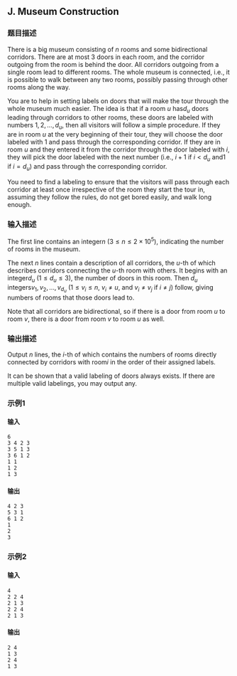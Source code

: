 ## J. Museum Construction

### 题目描述

There is a big museum consisting of $n$ rooms
and some bidirectional corridors. There are at most $3$ doors in each room, and the corridor
outgoing from the room is behind the door. All corridors outgoing from a
single room lead to different rooms. The whole museum is connected,
i.e., it is possible to walk between any two rooms, possibly passing
through other rooms along the way.

You are to help in setting labels on doors that will make the tour
through the whole museum much easier. The idea is that if a room $u$ has$d_u$ doors leading through corridors to other rooms, these doors are labeled
with numbers $1, 2, \ldots, d_u$, then all
visitors will follow a simple procedure. If they are in room $u$ at the very beginning of their tour, they
will choose the door labeled with $1$ and
pass through the corresponding corridor. If they are in room $u$ and they entered it from the corridor
through the door labeled with $i$, they will
pick the door labeled with the next number (i.e., $i + 1$ if $i < d_u$ and$1$ if $i = d_u$) and pass through the
corresponding corridor.

You need to find a labeling to ensure that the visitors will pass
through each corridor at least once irrespective of the room they start
the tour in, assuming they follow the rules, do not get bored easily,
and walk long enough.

### 输入描述

The first line contains an integer$n$ ($3 \le n \le 2 \times 10^5$), indicating the
number of rooms in the museum.

The next $n$ lines contain a description of
all corridors, the $u$-th of which describes
corridors connecting the $u$-th room with
others. It begins with an integer$d_u$ ($1 \le d_u \le 3$), the number of doors in
this room. Then $d_u$ integers$v_1, v_2, \ldots, v_{d_u}$ ($1 \le v_i \le n$, $v_i \ne u$, and $v_i \ne v_j$ if $i \ne j$) follow, giving numbers of rooms
that those doors lead to.

Note that all corridors are bidirectional, so if there is a door from
room $u$ to room $v$, there is a door from room $v$ to room $u$ as
well.

### 输出描述

Output $n$ lines, the $i$-th of which contains the numbers of rooms
directly connected by corridors with room$i$ in the order of their assigned labels.

It can be shown that a valid labeling of doors always exists. If there
are multiple valid labelings, you may output any.

### 示例1

#### 输入

```plain
6
3 4 2 3
3 5 1 3
3 6 1 2
1 1
1 2
1 3
```

#### 输出

```plain
4 2 3
5 3 1
6 1 2
1
2
3
```

### 示例2

#### 输入

```plain
4
2 2 4
2 1 3
2 2 4
2 1 3
```

#### 输出

```plain
2 4
1 3
2 4
1 3
```
